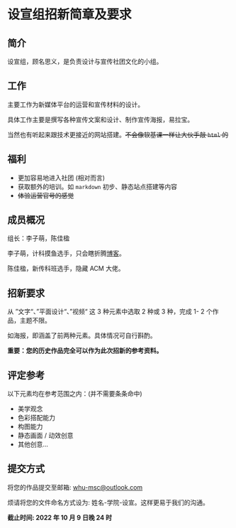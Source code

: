 # 设宣组招新简章及要求

## 简介

设宣组，顾名思义，是负责设计与宣传社团文化的小组。

## 工作

主要工作为新媒体平台的运营和宣传材料的设计。

具体工作主要是撰写各种宣传文案和设计、制作宣传海报，易拉宝。

当然也有听起来跟技术更接近的网站搭建。~~不会像软基课一样让大伙手敲 `html` 的~~

## 福利

- 更加容易地进入社团 (相对而言)
- 获取额外的培训。如 `markdown` 初步、静态站点搭建等内容
- ~~体验运营官号的感觉~~

## 成员概况

组长：李子萌，陈佳楹

李子萌，计科摸鱼选手，只会瞎折腾[博客](https://immengzi.wiki/)。

陈佳楹，新传科班选手，隐藏 ACM 大佬。

## 招新要求

从 ”文字“、”平面设计“、”视频“ 这 3 种元素中选取 2 种或 3 种，完成 1- 2 个作品，主题不限。

如海报，即涵盖了前两种元素。具体情况可自行斟酌。

**重要：您的历史作品完全可以作为此次招新的参考资料。**

## 评定参考

以下元素均在参考范围之内：(并不需要条条命中)

- 美学观念
- 色彩搭配能力
- 构图能力
- 静态画面 / 动效创意
- 其他创意...

## 提交方式

将您的作品提交至邮箱: whu-msc@outlook.com

烦请将您的文件命名方式设为: 姓名-学院-设宣。这样更易于我们的沟通。

**截止时间: 2022 年 10 月 9 日晚 24 时**